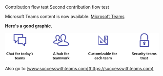 Contribution flow test
Second contribution flow test

Microsoft Teams content is now available.
[Microsoft Teams](https://docs.microsoft.com/MicrosoftTeams)

**Here's a good graphic.**

![Cool teams graphic](media/Overview-Microsoft-Teams-image1.png)

Also go to [www.successwithteams.com](https://successwithteams.com)


